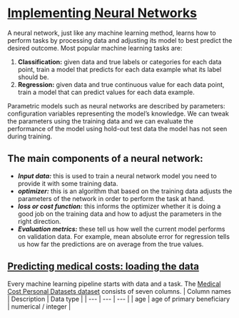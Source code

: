 # [Implementing Neural Networks](https://www.codecademy.com/paths/build-deep-learning-models-with-tensorflow/tracks/dlsp-getting-started-with-tensorflow/modules/dlsp-implementing-neural-networks/lessons/dl-neural-networks/exercises/introduction)
A neural network, just like any machine learning method, learns how to perform tasks by processing data and adjusting its model to best predict the desired outcome.
Most popular machine learning tasks are:
1. **Classification:**  given data and true labels or categories for each data point, train a model that predicts for each data example what its label should be. 
2. **Regression:** given data and true continuous value for each data point, train a model that can predict values for each data example.

Parametric models such as neural networks are described by parameters: configuration variables representing the model’s knowledge. 
We can tweak the parameters using the training data and we can evaluate the performance of the model using hold-out test data the model has not seen during training.

##  The main components of a neural network:
* ***Input data:*** this is used to train a neural network model you need to provide it with some training data.
* ***optimizer:*** this is an algorithm that based on the training data adjusts the parameters of the network in order to perform the task at hand.
* ***loss or cost function:*** this informs the optimizer whether it is doing a good job on the training data and how to adjust the parameters in the right direction.
* ***Evaluation metrics:*** these tell us how well the current model performs on validation data. 
For example, mean absolute error for regression tells us how far the predictions are on average from the true values.

## [Predicting medical costs: loading the data](https://www.codecademy.com/paths/build-deep-learning-models-with-tensorflow/tracks/dlsp-getting-started-with-tensorflow/modules/dlsp-implementing-neural-networks/lessons/dl-neural-networks/exercises/medical-costs-loading-the-data)
Every machine learning pipeline starts with data and a task. 
The [Medical Cost Personal Datasets dataset](https://www.kaggle.com/mirichoi0218/insurance) consists of seven columns.
| Column names | Description | Data type |
| --- | --- | --- |
| age | age of primary beneficiary | numerical / integer |
